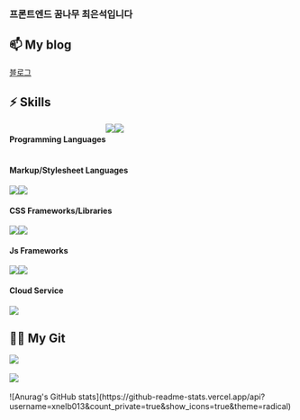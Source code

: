 ### 프론트엔드 꿈나무 최은석입니다
<div>
<h2 stlye="color:blue">📫 My blog</h2>
<a href="https://velog.io/@xnelb013">블로그</a>

<h2>⚡ Skills</h2>
<div style="display:flex">
<h4>Programming Languages</h4>
  <img src="https://img.shields.io/badge/javascript-F7DF1E?style=flat&logo=javascript&logoColor=white"/>
  <img src="https://img.shields.io/badge/typescript-3178C6?style=flat&logo=typescript&logoColor=white"/>
</div>

<h4>Markup/Stylesheet Languages</h4>
<div style="display:flex">
  <img src="https://img.shields.io/badge/html5-E34F26?style=flat&logo=html5&logoColor=white"/>
  <img src="https://img.shields.io/badge/css3-1572B6?style=flat&logo=css3&logoColor=white"/>
</div>

<h4>CSS Frameworks/Libraries</h4>
<div style="display:flex">
  <img src="https://img.shields.io/badge/tailwindcss-06B6D4?style=flat&logo=tailwindcss&logoColor=white"/>
  <img src="https://img.shields.io/badge/styledcomponents-DB7093?style=flat&logo=styledcomponents&logoColor=white"/>
</div>

<h4>Js Frameworks</h4>
<div style="display:flex">
  <img src="https://img.shields.io/badge/react-61DAFB?style=flat&logo=react&logoColor=white"/>
  <img src="https://img.shields.io/badge/nextdotjs-000000?style=flat&logo=nextdotjs&logoColor=white"/>
</div>

<h4>Cloud Service</h4>
<div style="display:flex">
  <img src="https://img.shields.io/badge/firebase-FFCA28?style=flat&logo=firebase&logoColor=white"/>
</div>

<h2>🙇‍♂️ My Git</h2>
<img src="https://github-readme-stats.vercel.app/api/top-langs/?username=xnelb013&layout=compact"><br><br>
<img src="https://github-readme-stats.vercel.app/api?username=xnelb013&show_icons=true"><br><br>
![Anurag's GitHub stats](https://github-readme-stats.vercel.app/api?username=xnelb013&count_private=true&show_icons=true&theme=radical)
</div>

<!--
**xnelb013/xnelb013** is a ✨ _special_ ✨ repository because its `README.md` (this file) appears on your GitHub profile.

Here are some ideas to get you started:

- 🔭 I’m currently working on ...
- 🌱 I’m currently learning ...
- 👯 I’m looking to collaborate on ...
- 🤔 I’m looking for help with ...
- 💬 Ask me about ...
- 📫 How to reach me: ...
- 😄 Pronouns: ...
- ⚡ Fun fact: ...
-->
